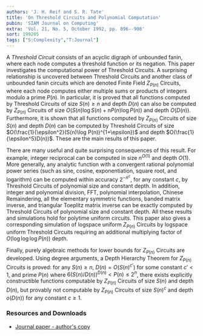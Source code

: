 ```yaml
---
authors: 'J. H. Reif and S. R. Tate'
title: 'On Threshold Circuits and Polynomial Computation'
pubin: 'SIAM Journal on Computing'
extra: 'Vol. 21, No. 5, October 1992, pp. 896--908'
sort: 199205
tags: ["S:Complexity","T:Journal"]
---
```


A *Threshold Circuit* consists of an acyclic digraph of unbounded
fanin, where each node computes a threshold function or its negation.
This paper investigates the computational power of Threshold Circuits.
A surprising relationship is uncovered between Threshold Circuits and
another class of unbounded
fanin circuits which are denoted Finite Field $Z_{P(n)}$ Circuits, where
each node computes either multiple sums or products of integers modulo
a prime $P(n)$.  In particular, it is proved that all functions computed
by Threshold Circuits of size $S(n)\geq n$ and depth $D(n)$ can 
also be computed by $Z_{P(n)}$ Circuits of size $O(S(n)\log
S(n)+nP(n)\log P(n))$ and depth $O(D(n))$.  Furthermore, it is shown that
all functions computed by $Z_{P(n)}$ Circuits of size $S(n)$ and depth
$D(n)$ can be computed by Threshold Circuits of size
$O(\frac{1}{\epsilon^2}(S(n)\log P(n))^{1+\epsilon})$ and depth
$O(\frac{1}{\epsilon^5}D(n))$.  These are the main results of this paper.

There are many useful and quite surprising consequences of this result.
For example, integer reciprocal can be computed in size $n^{O(1)}$ and
depth $O(1)$.  More generally, any analytic function with a convergent
rational polynomial power series (such as sine, cosine,
exponentiation, square root, and logarithm) can be computed within
accuracy $2^{-n^{c}}$, for any constant $c$, by Threshold Circuits of
polynomial size and constant depth.  In addition, integer and
polynomial division, FFT, polynomial interpolation, Chinese
Remaindering, all the elementary symmetric functions, banded matrix
inverse, and triangular Toeplitz matrix inverse can be exactly
computed by Threshold Circuits of polynomial size and constant depth.
All these results and simulations hold for polytime uniform circuits.
This paper also gives a corresponding simulation of logspace uniform $Z_{P(n)}$
Circuits by logspace uniform Threshold Circuits requiring an
additional multiplying factor of $O(\log\log\log P(n))$ depth.

Finally, purely algebraic methods for lower bounds for
$Z_{P(n)}$ Circuits are developed.  Using degree arguments, a Depth
Hierarchy Theorem for $Z_{P(n)}$ Circuits is proved: for any $S(n) \geq n$,
$D(n) = O(S(n)^{c'})$ for some constant $c'<1$, and prime $P(n)$
where $6(S(n)/D(n))^{D(n)} < P(n) \leq 2^n$, there exists explicitly
constructible functions computable by $Z_{P(n)}$ Circuits of size $S(n)$
and depth $D(n)$, but provably not computable by $Z_{P(n)}$ Circuits
of size $S(n)^{c}$ and depth $o(D(n))$ for any constant $c\geq 1.$

### Resources and Downloads

* [Journal paper - author's copy](/publications/1992-Threshold.pdf)



